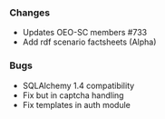 ### Changes
- Updates OEO-SC members #733
- Add rdf scenario factsheets (Alpha)

### Bugs
- SQLAlchemy 1.4 compatibility
- Fix but in captcha handling
- Fix templates in auth module
